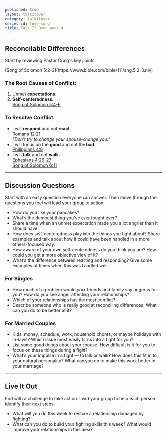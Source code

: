 ```yaml
---
published: true
layout: talkitover
category: talkitover
series-id: love-song
title: Talk It Over Week 4
---
```


## Reconcilable Differences

<p class="lead">Start by reviewing Pastor Craig's key points.</p>
[Song of Solomon 5:2-3](https://www.bible.com/bible/111/sng.5.2-3.niv)

### The Root Causes of Conflict:
1. Unmet **expectations**.  
2. **Self-centeredness**.  
[Song of Solomon 5:4-6](https://www.bible.com/bible/111/sng.5.4-6.niv)  

### To Resolve Conflict:
* I will **respond** and not **react**.  
[Romans 12:21](https://www.bible.com/bible/111/rom.12.21.niv)  
_"Don't try to change your spouse-change you."_  
* I will focus on the **good** and not the **bad**.  
[Philippians 4:8](https://www.bible.com/bible/111/php.4.8.niv)  
* I will **talk** and not **walk**.  
[Ephesians 4:26-27](https://www.bible.com/bible/111/eph.4.26-27.niv)  
[Song of Solomon 6:11](https://www.bible.com/bible/111/sng.6.11.niv)  
* * *

## Discussion Questions
<p class="lead">Start with an easy question everyone can answer. Then move through the questions you feel will lead your group to action.</p>

* How do you like your pancakes?
* What’s the dumbest thing you’ve ever fought over?
* Share a time when an unmet expectation made you a lot angrier than it should have.
* How does self-centeredness play into the things you fight about? Share examples and talk about how it could have been handled in a more others-focused way.
* How aware of your own self-centeredness do you think you are? How could you get a more objective view of it?
* What’s the difference between reacting and responding? Give some examples of times when this was handled well.

### For Singles

* How much of a problem would your friends and family say anger is for you? How do you see anger affecting your relationships?
* Which of your relationships has the most conflict?
* Describe someone who is really good at reconciling differences. What can you do to be better at it?

### For Married Couples

* Kids, money, schedule, work, household chores, or maybe holidays with in-laws? Which issue most easily turns into a fight for you?
* List some good things about your spouse. How difficult is it for you to focus on these things during a fight?
* What’s your impulse in a fight — to talk or walk? How does this fit in to your natural personality? What can you do to make this work better in your marriage?

* * *

## Live It Out
<p class="lead">End with a challenge to take action. Lead your group to help each person identify their next steps.</p>

* What will you do this week to restore a relationship damaged by fighting?
* What can you do to build your fighting skills this week? What would improve your relationships in this area?
